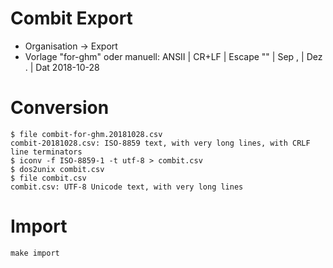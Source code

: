 # Combit Export

- Organisation -> Export
- Vorlage "for-ghm" oder manuell:
  ANSII | CR+LF | Escape "" | Sep , | Dez . | Dat 2018-10-28

# Conversion

```
$ file combit-for-ghm.20181028.csv
combit-20181028.csv: ISO-8859 text, with very long lines, with CRLF line terminators
$ iconv -f ISO-8859-1 -t utf-8 > combit.csv
$ dos2unix combit.csv
$ file combit.csv
combit.csv: UTF-8 Unicode text, with very long lines
```

# Import

```
make import
```
